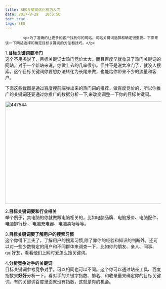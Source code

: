```yaml
---
title: SEO关键词优化技巧入门
date: 2017-8-29   10:0:56
toc: true
tags: SEO
---
```


			<p>为了准确的让更多的客户找到你的网站，网站关键词选择和确定很重要。下面来谈一下网站选择和确定目标关键词的方法和技巧。</p>
<p>1.<strong>目标关键词要冷门</strong><br>
这个不用多说了，目标关键词太热门竞价太大，而且百度早就收录了热门关键词的网站，对于一个新站来说，你做上去的几率很小。但并不是说太冷门了，就没人搜索。这个目标关键词你要想办法转化为长尾来做，也能给你带来不少的流量和客户。</p>
<p>下面这些截图是通过百度搜前端弹出来的热门词的推荐，做百度竞价的，所以你推广的关键词还要通过你推广的数据分析一下,来改变调整一下你的目标关键词。</p>
<div><a href="http://www.webqianduan.cn/wp-content/uploads/2014/06/447544.png"><img class="alignnone size-full wp-image-266" alt="447544" src="http://www.webqianduan.cn/wp-content/uploads/2014/06/447544.png" width="646" height="331"></a></div>
<p>2.<strong>目标关键词要和行业相关</strong><br>
举个例子，卖电脑的你就做跟电脑相关的，比如电脑品牌、电脑报价、电脑配件、电脑排行榜 、电脑充电器、电脑卖场等等。</p>
<p>3.<strong>目标关键词要了解用户的搜索习惯</strong><br>
这个你得下工夫了，了解用户的搜索习惯,除了靠你的经验和知识的判断外，还可以对一些少数特定的用户和不同群体来调查一下，比如你的朋友、亲人、同事、qq 好友，看看他们上网时爱怎么搜关键词。</p>
<p>4.<strong>分析竞争对手的关键词</strong><br>
目标关键词参考竞争对手，可以相同也可以不同。这个你可以通过站长工具、百度指数来<strong>好好</strong>分析一下。看对手的关键字指数、排名、和收录量来确定你的目标关键词。有的关键词百度里面就没有指数，这就是你的机会。</p>
		
